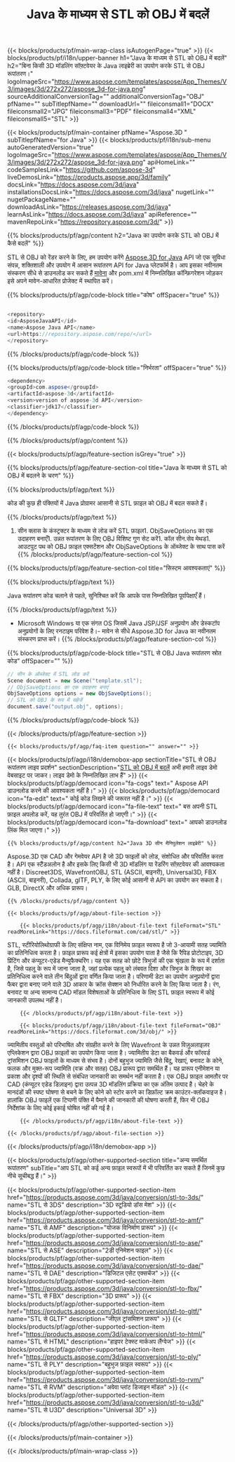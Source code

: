 ﻿---
title: Java के माध्यम से STL को OBJ में बदलें 
weight: 1210
url: /hi/java/conversion/stl-to-obj/ 
description: STL प्रारूप से OBJ फ़ाइल के लिए नमूना Java रूपांतरण कोड। किसी भी वेब या डेस्कटॉप Java आधारित एप्लिकेशन में STL को OBJ में बदलने के लिए इस उदाहरण कोड का उपयोग करें।
---
{{< blocks/products/pf/main-wrap-class isAutogenPage="true" >}}
{{< blocks/products/pf/i18n/upper-banner h1="Java के माध्यम से STL को OBJ में बदलें" h2="बिना किसी 3D मॉडलिंग सॉफ़्टवेयर के Java लाइब्रेरी का उपयोग करके STL से OBJ रूपांतरण।" logoImageSrc="https://www.aspose.com/templates/aspose/App_Themes/V3/images/3d/272x272/aspose_3d-for-java.png" sourceAdditionalConversionTag="" additionalConversionTag="OBJ" pfName="" subTitlepfName="" downloadUrl="" fileiconsmall1="DOCX" fileiconsmall2="JPG" fileiconsmall3="PDF" fileiconsmall4="XML" fileiconsmall5="STL" >}}

{{< blocks/products/pf/main-container pfName="Aspose.3D " subTitlepfName="for Java" >}}
{{< blocks/products/pf/i18n/sub-menu autoGeneratedVersion="true" logoImageSrc="https://www.aspose.com/templates/aspose/App_Themes/V3/images/3d/272x272/aspose_3d-for-java.png" apiHomeLink="" codeSamplesLink="https://github.com/aspose-3d" liveDemosLink="https://products.aspose.app/3d/family" docsLink="https://docs.aspose.com/3d/java" installationsDocsLink="https://docs.aspose.com/3d/java" nugetLink="" nugetPackageName="" downloadAsLink="https://releases.aspose.com/3d/java" learnAsLink="https://docs.aspose.com/3d/java" apiReference="" mavenRepoLink="https://repository.aspose.com/3d/" >}}

{{% blocks/products/pf/agp/content h2="Java का उपयोग करके STL को OBJ में कैसे बदलें" %}}

 STL से OBJ को रेंडर करने के लिए, हम उपयोग करेंगे
 [Aspose.3D for Java](https://products.aspose.com/3d/java) 
 API जो एक सुविधा संपन्न, शक्तिशाली और उपयोग में आसान रूपांतरण API for Java प्लेटफॉर्म है। आप इसका नवीनतम संस्करण सीधे से डाउनलोड कर सकते हैं
 [मावेना](https://repository.aspose.com/3d/) 
 और pom.xml में निम्नलिखित कॉन्फ़िगरेशन जोड़कर इसे अपने मावेन-आधारित प्रोजेक्ट में स्थापित करें।

{{% blocks/products/pf/agp/code-block title="कोष" offSpacer="true" %}}

```cs

<repository>
<id>AsposeJavaAPI</id>
<name>Aspose Java API</name>
<url>https://repository.aspose.com/repo/</url>
</repository>


```

{{% /blocks/products/pf/agp/code-block %}}

{{% blocks/products/pf/agp/code-block title="निर्भरता" offSpacer="true" %}}

```cs
<dependency>
<groupId>com.aspose</groupId>
<artifactId>aspose-3d</artifactId>
<version>version of aspose-3d API</version>
<classifier>jdk17</classifier>
</dependency>


```

{{% /blocks/products/pf/agp/code-block %}}

{{% /blocks/products/pf/agp/content %}}

{{< blocks/products/pf/agp/feature-section isGrey="true" >}}

{{% blocks/products/pf/agp/feature-section-col title="Java के माध्यम से STL को OBJ में बदलने के चरण" %}}

{{% blocks/products/pf/agp/text %}}

 कोड की कुछ ही पंक्तियों में Java प्रोग्रामर आसानी से STL फ़ाइल को OBJ में बदल सकते हैं।

{{% /blocks/products/pf/agp/text %}}

1. सीन क्लास के कंस्ट्रक्टर के माध्यम से लोड करें STL फ़ाइल1. ObjSaveOptions का एक उदाहरण बनाएँ1. उन्नत रूपांतरण के लिए OBJ विशिष्ट गुण सेट करें1. कॉल सीन.सेव मेथड1. आउटपुट पथ को OBJ फ़ाइल एक्सटेंशन और ObjSaveOptions के ऑब्जेक्ट के साथ पास करें
{{% /blocks/products/pf/agp/feature-section-col %}}

{{% blocks/products/pf/agp/feature-section-col title="सिस्टम आवश्यकताएं" %}}

{{% blocks/products/pf/agp/text %}}

 Java रूपांतरण कोड चलाने से पहले, सुनिश्चित करें कि आपके पास निम्नलिखित पूर्वापेक्षाएँ हैं।

{{% /blocks/products/pf/agp/text %}}

- Microsoft Windows या एक संगत OS जिसमें Java JSP/JSF अनुप्रयोग और डेस्कटॉप अनुप्रयोगों के लिए रनटाइम परिवेश है।- मावेन से सीधे Aspose.3D for Java का नवीनतम संस्करण प्राप्त करें।
{{% /blocks/products/pf/agp/feature-section-col %}}

{{% blocks/products/pf/agp/code-block title="STL से OBJ Java रूपांतरण स्रोत कोड" offSpacer="" %}}

```cs
// सीन के ऑब्जेक्ट में STL लोड करें 
Scene document = new Scene("template.stl");
// ObjSaveOptions का एक उदाहरण बनाएं 
ObjSaveOptions options = new ObjSaveOptions();
// STL को OBJ के रूप में सहेजें 
document.save("output.obj", options);   


```

{{% /blocks/products/pf/agp/code-block %}}

{{< /blocks/products/pf/agp/feature-section >}}

    {{< blocks/products/pf/agp/faq-item question="" answer="" >}}
 

<!-- aboutfile Starts -->

{{< blocks/products/pf/agp/i18n/demobox-app sectionTitle="STL से OBJ रूपांतरण लाइव प्रदर्शन" sectionDescription="[STL को OBJ में बदलें](https://products.aspose.app/3d/conversion/stl-to-obj) अभी हमारी लाइव डेमो वेबसाइट पर जाकर। लाइव डेमो के निम्नलिखित लाभ हैं" >}}
        {{< blocks/products/pf/agp/democard icon="fa-cogs" text=" Aspose API डाउनलोड करने की आवश्यकता नहीं है।" >}}
        {{< blocks/products/pf/agp/democard icon="fa-edit" text=" कोई कोड लिखने की जरूरत नहीं है।" >}}
        {{< blocks/products/pf/agp/democard icon="fa-file-text" text=" बस अपनी STL फ़ाइल अपलोड करें, यह तुरंत OBJ में परिवर्तित हो जाएगी।" >}}
        {{< blocks/products/pf/agp/democard icon="fa-download" text=" आपको डाउनलोड लिंक मिल जाएगा।" >}}

    {{% blocks/products/pf/agp/content h2="Java 3D सीन मैनिपुलेशन लाइब्रेरी" %}}

 Aspose.3D एक CAD और गेमवेयर API है जो 3D फाइलों को लोड, संशोधित और परिवर्तित करता है। API एक स्टैंडअलोन है और इसके लिए किसी भी 3D मॉडलिंग या रेंडरिंग सॉफ़्टवेयर की आवश्यकता नहीं है। Discreet3DS, WavefrontOBJ, STL (ASCII, बाइनरी), Universal3D, FBX (ASCII, बाइनरी), Collada, glTF, PLY, के लिए कोई आसानी से API का उपयोग कर सकता है। GLB, DirectX और अधिक प्रारूप। 



    {{% /blocks/products/pf/agp/content %}}

    {{< blocks/products/pf/agp/about-file-section >}}

        {{< blocks/products/pf/agp/i18n/about-file-text fileFormat="STL" readMoreLink="https://docs.fileformat.com/cad/stl/" >}}

STL, स्टीरियोलिथोग्राफी के लिए संक्षिप्त नाम, एक विनिमेय फ़ाइल स्वरूप है जो 3-आयामी सतह ज्यामिति का प्रतिनिधित्व करता है। फ़ाइल प्रारूप कई क्षेत्रों में इसका उपयोग पाता है जैसे कि रैपिड प्रोटोटाइप, 3D प्रिंटिंग और कंप्यूटर-एडेड मैन्युफैक्चरिंग। यह एक सतह को छोटे त्रिभुजों की एक श्रृंखला के रूप में दर्शाता है, जिसे पहलू के रूप में जाना जाता है, जहां प्रत्येक पहलू को लंबवत दिशा और त्रिभुज के शिखर का प्रतिनिधित्व करने वाले तीन बिंदुओं द्वारा वर्णित किया जाता है। परिणामी डेटा का उपयोग अनुप्रयोगों द्वारा फैबर द्वारा बनाए जाने वाले 3D आकार के क्रॉस सेक्शन को निर्धारित करने के लिए किया जाता है। रंग, बनावट या अन्य सामान्य CAD मॉडल विशेषताओं के प्रतिनिधित्व के लिए STL फ़ाइल स्वरूप में कोई जानकारी उपलब्ध नहीं है।


        {{< /blocks/products/pf/agp/i18n/about-file-text >}}

        {{< blocks/products/pf/agp/i18n/about-file-text fileFormat="OBJ" readMoreLink="https://docs.fileformat.com/3d/obj/" >}}

ज्यामितीय वस्तुओं को परिभाषित और संग्रहीत करने के लिए Wavefront के उन्नत विज़ुअलाइज़र एप्लिकेशन द्वारा OBJ फ़ाइलों का उपयोग किया जाता है। ज्यामितीय डेटा का बैकवर्ड और फॉरवर्ड ट्रांसमिशन OBJ फाइलों के माध्यम से संभव है। दोनों बहुभुज ज्यामिति जैसे बिंदु, रेखाएं, बनावट के कोने, फलक और मुक्त-रूप ज्यामिति (वक्र और सतह) OBJ प्रारूप द्वारा समर्थित हैं। यह प्रारूप एनीमेशन या प्रकाश और दृश्यों की स्थिति से संबंधित जानकारी का समर्थन नहीं करता है। एक OBJ फ़ाइल आमतौर पर CAD (कंप्यूटर एडेड डिज़ाइन) द्वारा उत्पन्न 3D मॉडलिंग प्रक्रिया का एक अंतिम उत्पाद है। चेहरे के मानदंडों की स्पष्ट घोषणा से बचने के लिए कोने को स्टोर करने का डिफ़ॉल्ट क्रम काउंटर-क्लॉकवाइज है। हालांकि OBJ फाइलें एक टिप्पणी पंक्ति में पैमाने की जानकारी की घोषणा करती हैं, फिर भी OBJ निर्देशांक के लिए कोई इकाई घोषित नहीं की गई है।


        {{< /blocks/products/pf/agp/i18n/about-file-text >}}

    {{< /blocks/products/pf/agp/about-file-section >}}

{{< /blocks/products/pf/agp/i18n/demobox-app >}}

<!-- aboutfile Ends -->

{{< blocks/products/pf/agp/other-supported-section title="अन्य समर्थित रूपांतरण" subTitle="आप STL को कई अन्य फ़ाइल स्वरूपों में भी परिवर्तित कर सकते हैं जिनमें कुछ नीचे सूचीबद्ध हैं।" >}}

{{< blocks/products/pf/agp/other-supported-section-item href="https://products.aspose.com/3d/java/conversion/stl-to-3ds/" name="STL से 3DS" description="3D स्टूडियो डॉस मेश" >}}
{{< blocks/products/pf/agp/other-supported-section-item href="https://products.aspose.com/3d/java/conversion/stl-to-amf/" name="STL से AMF" description="योजक विनिर्माण प्रारूप" >}}
{{< blocks/products/pf/agp/other-supported-section-item href="https://products.aspose.com/3d/java/conversion/stl-to-ase/" name="STL से ASE" description="2डी एनिमेशन फाइल" >}}
{{< blocks/products/pf/agp/other-supported-section-item href="https://products.aspose.com/3d/java/conversion/stl-to-dae/" name="STL से DAE" description="डिजिटल एसेट एक्सचेंज" >}}
{{< blocks/products/pf/agp/other-supported-section-item href="https://products.aspose.com/3d/java/conversion/stl-to-fbx/" name="STL से FBX" description="3D प्रारूप" >}}
{{< blocks/products/pf/agp/other-supported-section-item href="https://products.aspose.com/3d/java/conversion/stl-to-gltf/" name="STL से GLTF" description="जीएल ट्रांसमिशन प्रारूप" >}}
{{< blocks/products/pf/agp/other-supported-section-item href="https://products.aspose.com/3d/java/conversion/stl-to-html/" name="STL से HTML" description="हाइपर टेक्स्ट मार्कअप लैंग्वेज" >}}
{{< blocks/products/pf/agp/other-supported-section-item href="https://products.aspose.com/3d/java/conversion/stl-to-ply/" name="STL से PLY" description="बहुभुज फ़ाइल स्वरूप" >}}
{{< blocks/products/pf/agp/other-supported-section-item href="https://products.aspose.com/3d/java/conversion/stl-to-rvm/" name="STL से RVM" description="अवेवा प्लांट डिजाइन मॉडल" >}}
{{< blocks/products/pf/agp/other-supported-section-item href="https://products.aspose.com/3d/java/conversion/stl-to-u3d/" name="STL से U3D" description="Universal 3D" >}}

{{< /blocks/products/pf/agp/other-supported-section >}}

{{< /blocks/products/pf/main-container >}}
    
{{< /blocks/products/pf/main-wrap-class >}}
